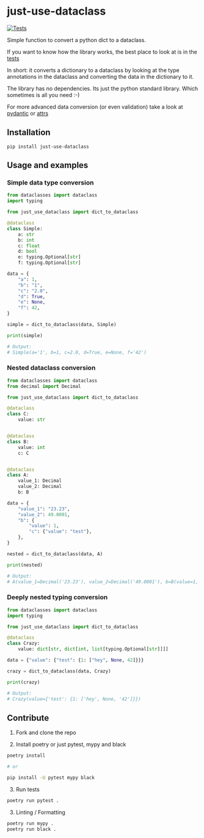 # just-use-dataclass

[![Tests](https://github.com/andre-dasilva/just-use-dataclass/actions/workflows/tests.yaml/badge.svg?branch=main)](https://github.com/andre-dasilva/just-use-dataclass/actions/workflows/tests.yaml)

Simple function to convert a python dict to a dataclass.

If you want to know how the library works, the best place to look at is in the [tests](./tests)

In short: it converts a dictionary to a dataclass by looking at the type annotations in the dataclass and converting the data in the dictionary to it.

The library has no dependencies. Its just the python standard library. Which sometimes is all you need :-)

For more advanced data conversion (or even validation) take a look at [pydantic](https://github.com/pydantic/pydantic) or [attrs](https://github.com/python-attrs/attrs)

## Installation

```
pip install just-use-dataclass
```

## Usage and examples

### Simple data type conversion

```python
from dataclasses import dataclass
import typing

from just_use_dataclass import dict_to_dataclass

@dataclass
class Simple:
    a: str
    b: int
    c: float
    d: bool
    e: typing.Optional[str]
    f: typing.Optional[str]

data = {
    "a": 1,
    "b": "1",
    "c": "2.0",
    "d": True,
    "e": None,
    "f": 42,
}

simple = dict_to_dataclass(data, Simple)

print(simple)

# Output:
# Simple(a='1', b=1, c=2.0, d=True, e=None, f='42')
```

### Nested dataclass conversion

```python
from dataclasses import dataclass
from decimal import Decimal

from just_use_dataclass import dict_to_dataclass

@dataclass
class C:
    value: str


@dataclass
class B:
    value: int
    c: C


@dataclass
class A:
    value_1: Decimal
    value_2: Decimal
    b: B

data = {
    "value_1": "23.23",
    "value_2": 49.0001,
    "b": {
        "value": 1,
        "c": {"value": "test"},
    },
}

nested = dict_to_dataclass(data, A)

print(nested)

# Output:
# A(value_1=Decimal('23.23'), value_2=Decimal('49.0001'), b=B(value=1, c=C(value='test'))
```

### Deeply nested typing conversion

```python
from dataclasses import dataclass
import typing

from just_use_dataclass import dict_to_dataclass

@dataclass
class Crazy:
    value: dict[str, dict[int, list[typing.Optional[str]]]]

data = {"value": {"test": {1: ["hey", None, 42]}}}

crazy = dict_to_dataclass(data, Crazy)

print(crazy)

# Output:
# Crazy(value={'test': {1: ['hey', None, '42']}})
```

## Contribute

1. Fork and clone the repo

2. Install poetry or just pytest, mypy and black

```sh
poetry install

# or

pip install -U pytest mypy black
```

3. Run tests

```sh
poetry run pytest .
```

3. Linting / Formatting

```sh
poetry run mypy .
poetry run black .
```
